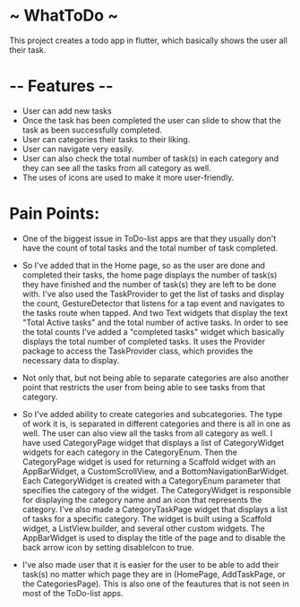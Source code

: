 # ~ WhatToDo ~
This project creates a todo app in flutter, which basically shows the user all their task.

# -- Features --
- User can add new tasks
- Once the task has been completed the user can slide to show that the task as been successfully completed.
- User can categories their tasks to their liking.
- User can navigate very easily.
- User can also check the total number of task(s) in each category and they can see all the tasks from all category as well.
- The uses of icons are used to make it more user-friendly.


# Pain Points:
- One of the biggest issue in ToDo-list apps are that they usually don't have the count of total tasks and the total number of task completed. 
- So I've added that in the Home page, so as the user are done and completed their tasks, the home page displays the number of task(s) they have finished and the number of task(s) they are left to be done with. I've also used the TaskProvider to get the list of tasks and display the count, GestureDetector that listens for a tap event and navigates to the tasks route when tapped. And two Text widgets that display the text "Total Active tasks" and the total number of active tasks. In order to see the total counts I've added a "completed tasks" widget which basically displays the total number of completed tasks. It uses the Provider package to access the TaskProvider class, which provides the necessary data to display.

- Not only that, but not being able to separate categories are also another point that restricts the user from being able to see tasks from that category.
- So I've added ability to create categories and subcategories. The type of work it is, is separated in different categories and there is all in one as well. The user can also view all the tasks from  all category as well. I have used CategoryPage widget that displays a list of CategoryWidget widgets for each category in the CategoryEnum. Then the CategoryPage widget is used for returning a Scaffold widget with an AppBarWidget, a CustomScrollView, and a BottomNavigationBarWidget. Each CategoryWidget is created with a CategoryEnum parameter that specifies the category of the widget. The CategoryWidget is responsible for displaying the category name and an icon that represents the category. I've also made a CategoryTaskPage widget that displays a list of tasks for a specific category. The widget is built using a Scaffold widget, a ListView.builder, and several other custom widgets. The AppBarWidget is used to display the title of the page and to disable the back arrow icon by setting disableIcon to true.


- I've also made user that it is easier for the user to be able to add their task(s) no matter which page they are in (HomePage, AddTaskPage, or the CategoriesPage). This is also one of the feautures that is not seen in most of the ToDo-list apps.
